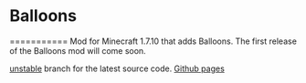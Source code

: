 # Balloons
===========
Mod for Minecraft 1.7.10 that adds Balloons.
The first release of the Balloons mod will come soon.

<a href="http://github.com/ZanyLeonic/Balloons/tree/unstable">unstable</a> branch for the latest source code.
<a href="http://ZanyLeonic.github.io/Balloons/">Github pages</a> 